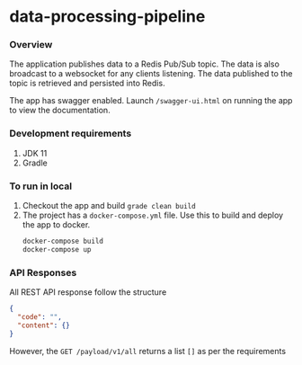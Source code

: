 # data-processing-pipeline

### Overview

The application publishes data to a Redis Pub/Sub topic. The data is also broadcast to a websocket for any clients
listening. The data published to the topic is retrieved and persisted into Redis.

The app has swagger enabled. Launch `/swagger-ui.html` on running the app to view the documentation.

### Development requirements

1. JDK 11
2. Gradle

### To run in local

1. Checkout the app and build `grade clean build`
2. The project has a `docker-compose.yml` file. Use this to build and deploy the app to docker.
   ```bash
   docker-compose build
   docker-compose up
   ```

### API Responses

All REST API response follow the structure

```json
{
  "code": "",
  "content": {}
}
```

However, the `GET /payload/v1/all` returns a list `[]` as per the requirements
